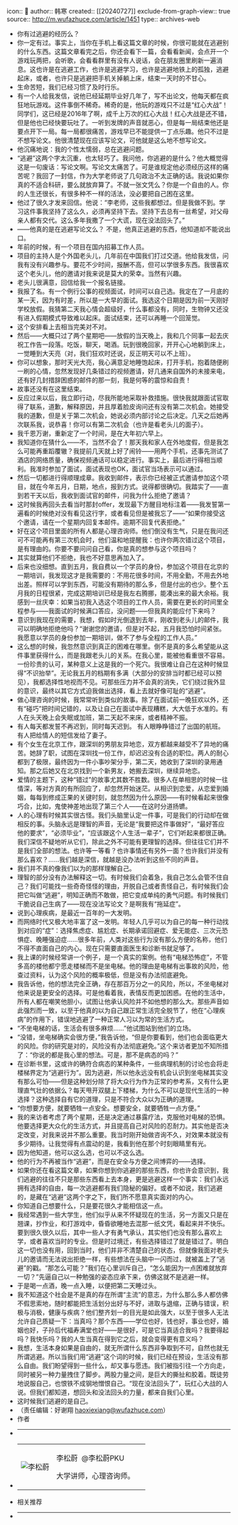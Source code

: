 icon:: 💾
author:: 韩寒
created:: [[20240727]]
exclude-from-graph-view:: true
source:: http://m.wufazhuce.com/article/1451
type:: archives-web

- 你有过逃避的经历么？
- 你一定有过。事实上，当你在手机上看这篇文章的时候，你很可能就在逃避别的什么东西。这篇文章看完之后，你还会看下一篇，会看看新闻，会点开一个游戏玩两把，会听歌，会看看群里有没有人说话，会在朋友圈里刷新一遍消息。这也许是在逃避工作，也许是逃避学习，也许是逃避地铁上的孤独，逃避起床，或者，也许只是逃避把手机关掉躺上床，结束一天时的不甘心。
- 生命苦短，我们已经习惯了及时行乐。
- 有一个人给我发信，说他已经延期毕业好几年了，写不出论文，他每天都在疯狂地玩游戏。这件事倒不稀奇。稀奇的是，他玩的游戏只不过是“红心大战”！同学们，这已经是2016年了啊，成千上万次的红心大战！红心大战是还不错，但是他也已经快要玩吐了。一听到发牌的声音就恶心，但是每一局结束他还是要点开下一局。每一局都很痛苦，游戏早已不能提供一丁点乐趣。他只不过是不想写论文。他很清楚现在应该写论文，可他就是这么地不想写论文。
- 他沉痛地说：我的个性太懦弱，总在逃避问题。
- “逃避”这两个字太沉重，也太轻巧了。我问他，你逃避的是什么？他大概觉得这是一句废话：写论文啊。写论文太痛苦了。可是谁规定他必须经历这样的痛苦呢？我回了一封信，作为大学老师说了几句政治不太正确的话。我说如果你真的不适合科研，要么就放弃算了。不就一张文凭么？你是一个自由的人。你的人生还很长，有很多种不一样的活法，没必要把自己困在这里。
- 他过了很久才发来回信。他说：“李老师，这些我都想过。但是我做不到。学习这件事我坚持了这么久，必须再坚持下去。坚持下去总有一丝希望，对父母亲人都有交代。这么多年我撒了一个大谎，现在没法回头了。”
- ——他真的是在逃避写论文么？
  不是，他真正逃避的东西，他知道却不能说出口。
- 年前的时候，有一个项目在国内招募工作人员。
- 项目的主持人是个外国老头儿，几年前在中国我们打过交道。他给我发信，问我有没有兴趣参与。要花不少时间，报酬不高，但可以学很多东西。我很喜欢这个老头儿，他的邀请对我来说是莫大的荣幸。当然有兴趣。
- 老头儿很满意，回信给我一个报名链接。
- 我报了名。有一个例行公事的视频面试，时间可以自己选。我定在了一月底的某一天，因为有时差，所以是一大早的面试。我选这个日期是因为前一天刚好学校放假。我猜第二天我心情会超级好，什么事都没有，同时，生物钟又还没有进入假期模式导致难以起床。面试结束，还可以再睡一个回笼觉。
- 这个安排看上去相当完美对不对。
- 然后——大概只过了两个星期吧——放假的当天晚上，我和几个同事一起去庆祝工作告一段落。吃饭，聊天，喝酒。玩到很晚回家，开开心心地躺到床上，一觉睡到大天亮（对，我们狂欢时还说，反正明天可以不上班）。
- 你可以想象，那时天光大亮，我心满意足地睡饱起床，打开手机，抱着随便刷一刷的心情，忽然发现好几条错过的视频邀请，好几通来自国外的未接来电，还有好几封措辞困惑的邮件的那一刻，我是何等的震惊和自责！
- 故事还没有在这里结束。
- 反应过来以后，我立即行动，尽我所能地采取补救措施。很快我就跟面试官取得了联系，道歉，解释原因，并且厚着脸皮询问还有没有第二次机会。她接受我的道歉，但是关于第二次机会，她说必须内部讨论之后决定。几天之后她再次联系我，说恭喜！你可以有第二次机会（也许是看老头儿的面子）。
- 我千恩万谢，重新定了一个时间，是在大年初六早上。
- 我知道你在猜什么——不，当然不会了！那天我和家人在外地度假，但是我怎么可能再重蹈覆辙？我提前几天就上好了闹铃——用两个手机，还事先测试了酒店的网络质量，确保视频通话可以稳定进行。事实上，最后进行得相当顺利。我准时参加了面试，面试表现也OK，面试官当场表示可以通过。
- 然后一切都进行得顺理成章。我收到邮件，表示你已经被正式邀请参加这个项目，就在今年五月，日期，地点，报到方式。说得都很确切。我踏实了——直到若干天以后，我收到面试官的邮件，问我为什么拒绝了邀请？
- 这时候我再回头去看当时那封offer，发现最下方醒目地标注着——我发誓第一遍看的时候绝对没有看见这行字，或者看见但是被我忘了——“如果你接受这个邀请，请在一个星期内回复本邮件。逾期不回复代表拒绝。”
- 好在这个项目里面的所有人都是心理咨询师。他们倒没有生气，只是在我问还可不可能再有第三次机会时，他们温和地提醒我：也许你两次错过这个项目，是有理由的。你要不要问问自己看，你是真的想参与这个项目吗？
- 其实就算他们不拒绝，我也不好意思再加入了。
- 后来也没细想。直到五月，我自费以一个学员的身份，参加这个项目在北京的一期培训，我发现这才是我需要的：不用花很多时间，不用全勤，不用去外地出差。照样可以学到东西，可能没有期待的那么多，但是付出的也少。整个五月我的日程很紧，完成这期培训已经是我左右腾挪，能凑出来的最大余裕。我感到一丝庆幸：如果当初我入选这个项目的工作人员，需要在更长的时间里全程参与——我面试的时候满口答应，没问题——但我真的能应付下来吗？
- 意识到我现在的需要，我想，假如时光倒退到去年，刚收到老头儿的邮件，我可以明确地拒绝他吗？“谢谢您的邀请，但是对不起，五月我恐怕时间紧张。我愿意以学员的身份参加一期培训，做不了参与全程的工作人员。”
- 这么想的时候，我忽然意识到真正的困难在哪里。倒不是真的多么希望能从这件事里获得什么，而是我跟老头儿的关系。在我心里，能被他看重很不容易。一份珍贵的认可，某种意义上这是我的一个死穴。我很难让自己在这种时候显得“不识抬举”。无论我五月的档期有多满（大部分的安排当时都已经可以预见），我都选择性地视而不见。可那些压力并不会真的消失，它们绕过我外显的意识，最终以其它方式迫我做出选择，看上去就好像可耻的“逃避”。
- 做心理咨询的时候，我常常听到类似的故事。除了在面试前一晚狂欢以外，还有“碰巧”把时间记错的，以及让自己在面试中表现糟糕，大大低于水准的。有人在头天晚上会失眠或加班，第二天起不来床，或者精神不振。
- 有人每天都发誓不再迟到，同时每天迟到。
  有人眼睁睁错过了出国的航班。
  有人把给情人的短信发给了妻子。
- 有个女生在北京工作，跟深圳的男朋友异地恋，双方都越来越受不了异地的痛苦。她辞了职，试图在深圳找一份工作，却迟迟没有合适的职位。两人的耐心都到了极限，最终因为一件小事吵架分手，第二天，她收到了深圳的录用通知。那之后她又在北京找到一个新男友，她搬去深圳，继续异地恋。
- 爱情的主题下，这种“错过”的故事尤其数不胜数。很多人在单相思的时候一往情深，等对方真的有所回应了，却忽然开始迷茫。从相识到恋爱，从恋爱到婚姻，每每到修成正果的关键时刻，就忽然因为什么原因——有时候看起来很像巧合，比如，鬼使神差地出现了第三个人——在这时分道扬镳。
- 人的心理有时候其实很古怪。我们头脑里认定一件事，可是我们的行动却在做相反的事。头脑永远是理智的声音，无论是“我要把这件事做好”，“最好答应他的要求”，“必须毕业”，“应该跟这个人生活一辈子”，它们听起来都很正确。我们深信不疑地听从它们，除此之外不可能有更理智的选择。但往往它们并不是我们全部的想法。也许等一等看？也许事情还有另外一面？也许我们并没有那么喜欢？……我们越是深信，就越是没办法听到这些不同的声音。
- 我们并不真的像我们以为的那样理解自己。
- 理智的部分没有办法解释这一切。有时候我们会着急，我自己怎么会管不住自己？我们可能找一些奇奇怪怪的理由，开脱自己或者责怪自己，有时候我们会把它叫做“逃避”，明知正确而不敢做，把它变成单纯的勇气问题。有时候我们干脆说自己生病了——现在没法写论文？是啊我有“拖延症”。
- 说到心理疾病，是最近一百年的一大发明。
- 而网络时代又极大地丰富了这一发明。年轻人几乎可以为自己的每一种行动找到对应的“症”：选择焦虑症、尴尬症、长期承诺回避症、爱无能症、三次元恐惧症、晚睡强迫症……很多年前，人类对这些行为没有那么方便的名称，他们不得不直面自己的内心。现在只需要直面医生和诊断书就足够了。
- 我上课的时候经常讲一个例子，是一个真实的案例。他有“电梯恐怖症”，不管多高的楼他都宁愿走楼梯而不是坐电梯。他的理由是电梯有出事故的风险，他查过资料，认为这个风险的概率极低，但是没有办法彻底避免。
- 我告诉他，他的想法完全正确，存在那百万分之一的风险，所以，不坐电梯对他来说是更安全的选择。可是他看着我，表情反而更加困惑。在他的生活中，所有人都在嘲笑他胆小，试图让他承认风险并不如他想的那么大。那些声音如此强烈而一致，以至于他真的以为自己跟正常生活完全脱节了，他在“心理疾病”的作用下，错误地逃避了一种正常人习以为常的生活方式。
- “不坐电梯的话，生活会有很多麻烦……”他试图站到他们的立场。
- “没错，坐电梯确实会很方便，”我告诉他，“但是你要看到，他们也会面临更大的风险。你的研究是对的，风险没有办法彻底避免。”这个来访者更加不知所措了：“你说的都是我心里的想法。可是，那不是病态的吗？”
- 在诊断书里，这或许的确符合病态的某种条件，一些病理机制的讨论也会将走楼梯界定为“逃避行为”。因为逃避，所以他永远没有机会认识到坐电梯其实没有那么可怕——但是这种划分除了将大众行为作为正常的参考系，又有什么更理直气壮的依据么？每天甩开双腿上下楼梯，为什么不可以是现代生活的一种选择？这种选择自有它的道理，只是不符合大众以为正确的道理。
- “你想要方便，就要牺牲一点安全。想要安全，就要牺牲一点方便。”
- 我的来访者考虑了两个星期，还是决定通过暴露疗法，克服他对电梯的恐惧。他要选择更大众化的生活方式，并且提高自己对风险的忍耐力。其实他是否决定改变，对我来说并不那么重要。我当时刚开始做咨询不久，对效果本就没有多少期待。让我觉得有点震动的是，我看到他在那个时刻眼睛里有光。
- 因为他知道，他可以这么选，也可以不这么选。
- 他的行为不再被当作“逃避”，而是在安全与方便之间博弈的——选择。
- 如果你还在看这篇文章，如果你想到你逃避的那些东西，你也许会意识到，我们逃避的往往不只是那些东西看上去本身，更是逃避这样一个事实：我们永远拥有选择的自由，每一次逃避都有我们隐秘的偏好。或者不如说，我们逃避的，是藏在“逃避”这两个字之下，我们所不愿意真实面对的内心。
- 你知道自己想要什么，只是要花很久才能相信这一点。
- 我经常遇到一些大学生，他们似乎从来不怀疑现在的生活，另一方面又只是在翘课，抄作业，和打游戏中，昏昏欲睡地去混那一纸文凭，看起来并不快乐。要到很久很久以后，其中一些人才有勇气承认，其实他们也没有那么喜欢上学，或者喜欢当时的专业。但是时过境迁，有些选择错过了就是错过了。明白这一切也没有用，回到当时，他们并非不清楚自己的状态，但就像我面对老头儿的邀请而无法说出拒绝一样，有些想法在头脑中一闪而过，就被盖上了“逃避”的戳。“那怎么可能？”我们在心里训斥自己，“怎么能因为一点困难就放弃一切？”先逼自己以一种勉强的姿态应承下来，仿佛这就不是逃避一样。
- 于是喝一点酒，晚一点入睡，以便把第二天睡过头。
- 我不知道这个社会是不是真的存在所谓“主流”的意志，为什么那么多人都仿佛不假思索地，随时都能把生活划分出好与不好，进取与退缩，正确与错误，积极与消极，健康与疾病？他们整齐划一的目光是如此强大，以至于很多人无法允许自己质疑一下：当真吗？那个东西——学位也好，钱也好，事业也好，婚姻也好，子孙后代福寿满堂也好——是很好，可是它当真适合我吗？我要得起吗？我快乐吗？我的人生当真在得到它之后，就会变得更有意义吗？
- 我想，生活本身如果是自由的，就无所谓什么东西非争取到不可，自然也就无所谓逃避。所以当我们用“逃避”这个词的时候，我们已经在预设，生活没有那么自由。我们盼望得到一些什么，却又事与愿违。我们被指引往一个方向走，同时被另一种力量拽住了脚步。两股力量之间，是巨大的撕扯和胶着。既徒劳地说服自己，也恨铁不成钢地憎恨自己。“现在没法回头了”，玩红心大战的人说。但我们都知道，想回头和没法回头的力量，都来自我们心里。
- 这时候我们逃避的是自己。
- （责任编辑：好谢翔 haoxiexiang@wufazhuce.com）
- 作者
- ___
- <table><tbody><tr><td><img src="assets/2024/5278/FkE8x68taWccJXlH-1xx6sjfKh7V.jpeg" alt="李松蔚"></td><td><p>李松蔚 <span>&nbsp;@李松蔚PKU</span></p><p>大学讲师，心理咨询师。</p></td><td></td></tr></tbody></table>
- 相关推荐
- ___